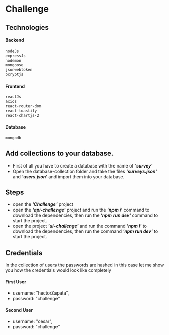 # Challenge
## Technologies
#### Backend
```sh
nodeJs
expressJs
nodemon
mongoose
jsonwebtoken
bcryptjs
```
#### Frontend
```sh
reactJs
axios
react-router-dom
react-toastify
react-chartjs-2
```
#### Database
```sh
mongodb
```

## Add collections to your database.
- First of all you have to create a database with the name of ***'survey'***
- Open the database-collection folder and take the files ***'surveys.json'*** and ***'users.json'*** and import them into your database.

## Steps
 - open the ***'Challenge'*** project
 - open the ***'api-challenge'*** project and run the ***'npm i'*** command to download the dependencies, then run the ***'npm run dev'*** command to start the project.
 - open the project ***'ui-challenge'*** and run the command ***'npm i'*** to download the dependencies, then run the command ***'npm run dev'*** to start the project.

## Credentials
In the collection of users the passwords are hashed in this case let me show you how the credentials would look like completely
#### First User
- username: "hectorZapata",
- password: "challenge"
#### Second User
- username: "cesar",
- password: "challenge"